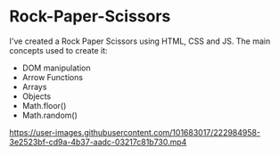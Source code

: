 # Rock-Paper-Scissors
I've created a Rock Paper Scissors using HTML, CSS and JS. 
The main concepts used to create it:
* DOM manipulation
* Arrow Functions
* Arrays
* Objects
* Math.floor()
* Math.random()

https://user-images.githubusercontent.com/101683017/222984958-3e2523bf-cd9a-4b37-aadc-03217c81b730.mp4
